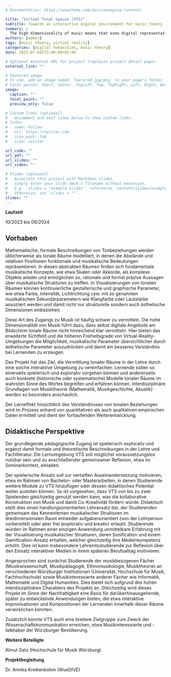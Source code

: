 ```yaml
---
# Documentation: https://wowchemy.com/docs/managing-content/

title: "Virtual Tonal Spaces (VTS)"
subtitle: Towards an interactive digital environment for music theory
summary: |
  The high dimensionality of music means that even digital representations on screen do not convey tonal spaces with sufficient clarity. Here, the extended field of view and the higher degrees of freedom of virtual reality environments offer the possibility to express musical parameters more clearly through aesthetic parameters and thus generate a better understanding among learners.
authors: [admin]
tags: [music theory, virtual reality]
categories: [digital humanities, music theory]
date: 2023-07-04T13:09:08+02:00

# Optional external URL for project (replaces project detail page).
external_link: ""

# Featured image
# To use, add an image named `featured.jpg/png` to your page's folder.
# Focal points: Smart, Center, TopLeft, Top, TopRight, Left, Right, BottomLeft, Bottom, BottomRight.
image:
  caption: ""
  focal_point: ""
  preview_only: false

# Custom links (optional).
#   Uncomment and edit lines below to show custom links.
# links:
# - name: Follow
#   url: https://twitter.com
#   icon_pack: fab
#   icon: twitter

url_code: ""
url_pdf: ""
url_slides: ""
url_video: ""

# Slides (optional).
#   Associate this project with Markdown slides.
#   Simply enter your slide deck's filename without extension.
#   E.g. `slides = "example-slides"` references `content/slides/example-slides.md`.
#   Otherwise, set `slides = ""`.
slides: ""
---
```


**Laufzeit**

10/2023 bis 06/2024

## Vorhaben

Mathematische, formale Beschreibungen von Tonbeziehungen werden üblicherweise als tonale Räume modelliert, in denen die Abstände und relativen Positionen funktionale und musikalische Bedeutungen repräsentieren. In diesen abstrakten Räumen finden sich fundamentale musikalische Konzepte, wie etwa Skalen oder Akkorde, als komplexe Objekte wieder und ermöglichen so, rationale und formal präzise Aussagen über musikalische Strukturen zu treffen. In Visualisierungen von tonalen Räumen können kontinuierliche gestalterische und graphische Parameter, wie etwa Farbe, Intensität, Lichtrichtung usw. mit so genannten musikalischen Sekundärparametern wie Klangfarbe oder Lautstärke assoziiert werden und damit nicht nur strukturelle sondern auch ästhetische Dimensionen einbeziehen. 

Diese Art des Zugangs zu Musik ist häufig schwer zu vermitteln. Die hohe Dimensionalität von Musik führt dazu, dass selbst digitale Angebote am Bildschirm tonale Räume nicht hinreichend klar vermitteln. Hier bieten das erweiterte Sichtfeld und die höheren Freiheitsgrade von Virtual-Reality-Umgebungen die Möglichkeit, musikalische Parameter übersichtlicher durch ästhetische Parameter auszudrücken und damit ein besseres Verständnis bei Lernenden zu erzeugen.  

Das Projekt hat das Ziel, die Vermittlung tonaler Räume in der Lehre durch eine solche interaktive Umgebung zu vereinfachen. Lernende sollen so einerseits spielerisch und explorativ vorgehen können und andererseits auch konkrete (historische oder systematische) Modelle tonaler Räume im wahrsten Sinne des Wortes begreifen und erfahren können. Interdisziplinäre Grundlagen von Musiktheorie (Mathematik, Musikgeschichte, Akustik) werden so besonders anschaulich.

Der Lerneffekt hinsichtlich des Verständnisses von tonalen Beziehungen wird im Prozess anhand von quantitativen als auch qualitativen empirischen Daten ermittelt und dient der fortlaufenden Weiterentwicklung.

## Didaktische Perspektive

Der grundlegende pädagogische Zugang ist spielerisch-explorativ und ergänzt damit formale und theoretische Beschreibungen in der Lehre und Fachliteratur. Die Lernumgebung VTS soll möglichst voraussetzungslos nutzbar sein und zu anschließender gemeinsamer Reflexion, etwa im Seminarkontext, einladen. 

Der spielerische Ansatz soll zur vertieften Auseinandersetzung motivieren, etwa im Rahmen von Bachelor- oder Masterarbeiten, in denen Studierende weitere Module zu VTS hinzufügen oder dessen didaktisches Potential weiter ausloten können. So ist vorgesehen, dass VTS von bis zu zwei Spielenden gleichzeitig genutzt werden kann, was die kollaborative Konstruktion von Musik und damit Co-Kreativität fördern würde. Didaktisch stellt dies einen handlungsorientierten Lehransatz dar, der Studierenden gemeinsam das Kennenlernen musikalischer Strukturen im dreidimensionalen Raum entweder aufgabenorientiert (von der Lehrperson vorbereitet) oder aber frei (explorativ und kreativ) erlaubt. Studierende würden im Rahmen einer einzigen Anwendung unmittelbare Erfahrung mit der Visualisierung musikalischer Strukturen, deren Sonification und einem Gamification-Ansatz erhalten, welcher gleichzeitig ihre Medienkompetenz erhöht. Dies ist kann insbesondere Lehramtsstudierende zur Reflexion über den Einsatz interaktiver Medien in ihrem späteren Berufsalltag motivieren.

Angesprochen sind zunächst Studierende der musikbezogenen Fächer (Musikwissenschaft, Musikpädagogik, Ethnomusikologie, Musiktheorie) an verschiedenen Würzburger Institutionen (Universität, Hochschule für Musik, Fachhochschule) sowie Musikinteressierte anderer Fächer wie Informatik, Mathematik und Digital Humanities. Dies bietet sich aufgrund des hohen interdisziplinären Charakters des Projekts an. Gleichzeitig wird dieses Projekt im Sinne der Nachhaltigkeit eine Basis für darüberhinausgehende, später zu entwickelnde Anwendungen bieten, die etwa interaktive Improvisationen und Kompositionen der Lernenden innerhalb dieser Räume verwirklichen könnten.

Zusätzlich könnte VTS auch eine breitere Zielgruppe zum Zweck der Wissenschaftskommunikation erreichen, etwa Musikinteressierte und -liebhaber der Würzburger Bevölkerung.

**Weitere Beteiligte**

Almut Gatz (Hochschule für Musik Würzburg)

**Projektbegleitung**

Dr. Annika Kreikenbohm (WueDIVE)
